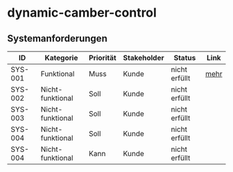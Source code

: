 # dynamic-camber-control

## Systemanforderungen

| ID      | Kategorie        | Priorität | Stakeholder | Status        | Link                                     |
|---------|------------------|-----------|-------------|---------------|------------------------------------------|
| SYS-001 | Funktional       | Muss      | Kunde       | nicht erfüllt | [mehr](docs/01_requirements/SYS-001.md)  |
| SYS-002 | Nicht-funktional | Soll      | Kunde       | nicht erfüllt |
| SYS-003 | Nicht-funktional | Soll      | Kunde       | nicht erfüllt |
| SYS-004 | Nicht-funktional | Soll      | Kunde       | nicht erfüllt |
| SYS-004 | Nicht-funktional | Kann      | Kunde       | nicht erfüllt |